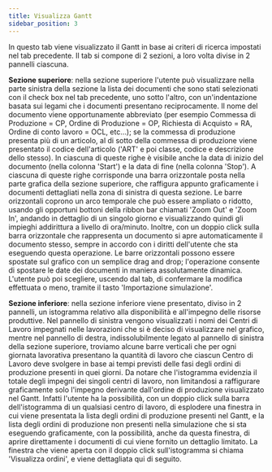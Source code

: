 ```yaml
---
title: Visualizza Gantt
sidebar_position: 3
---
```


In questo tab viene visualizzato il Gantt in base ai criteri di ricerca impostati nel tab precedente. Il tab si compone di 2 sezioni, a loro volta divise in 2 pannelli ciascuna.

**Sezione superiore**: nella sezione superiore l'utente può visualizzare nella parte sinistra della sezione la lista dei documenti che sono stati selezionati con il check box nel tab precedente, uno sotto l'altro, con un'indentazione basata sui legami che i documenti presentano reciprocamente. Il nome del documento viene opportunamente abbreviato (per esempio Commessa di Produzione = CP, Ordine di Produzione = OP, Richiesta di Acquisto = RA, Ordine di conto lavoro = OCL, etc…); se la commessa di produzione presenta più di un articolo, al di sotto della commessa di produzione viene presentato il codice dell'articolo ('ART' e poi classe, codice e descrizione dello stesso). In ciascuna di queste righe è visibile anche la data di inizio del documento (nella colonna 'Start') e la data di fine (nella colonna 'Stop'). A ciascuna di queste righe corrisponde una barra orizzontale posta nella parte grafica della sezione superiore, che raffigura appunto graficamente i documenti dettagliati nella zona di sinistra di questa sezione. Le barre orizzontali coprono un arco temporale che può essere ampliato o ridotto, usando gli opportuni bottoni della ribbon bar chiamati 'Zoom Out' e 'Zoom In', andando in dettaglio di un singolo giorno e visualizzando quindi gli impieghi addirittura a livello di ora/minuto. Inoltre, con un doppio click sulla barra orizzontale che rappresenta un documento si apre automaticamente il documento stesso, sempre in accordo con i diritti dell'utente che sta eseguendo questa operazione. Le barre orizzontali possono essere spostate sul grafico con un semplice drag and drop; l'operazione consente di spostare le date dei documenti in maniera assolutamente dinamica. L'utente può poi scegliere, uscendo dal tab, di confermare la modifica effettuata o meno, tramite il tasto 'Importazione simulazione'.

**Sezione inferiore**: nella sezione inferiore viene presentato, diviso in 2 pannelli, un istogramma relativo alla disponibilità e all'impegno delle risorse produttive. Nel pannello di sinistra vengono visualizzati i nomi dei Centri di Lavoro impegnati nelle lavorazioni che si è deciso di visualizzare nel grafico, mentre nel pannello di destra, indissolubilmente legato al pannello di sinistra della sezione superiore, troviamo alcune barre verticali che per ogni giornata lavorativa presentano la quantità di lavoro che ciascun Centro di Lavoro deve svolgere in base ai tempi previsti delle fasi degli ordini di produzione presenti in quei giorni. Da notare che l'istogramma evidenzia il totale degli impegni dei singoli centri di lavoro, non limitandosi a raffigurare graficamente solo l'impegno derivante dall'ordine di produzione visualizzato nel Gantt. Infatti l'utente ha la possibilità, con un doppio click sulla barra dell'istogramma di un qualsiasi centro di lavoro, di esplodere una finestra in cui viene presentata la lista degli ordini di produzione presenti nel Gantt, e la lista degli ordini di produzione non presenti nella simulazione che si sta eseguendo graficamente, con la possibilità, anche da questa finestra, di aprire direttamente i documenti di cui viene fornito un dettaglio limitato. La finestra che viene aperta con il doppio click sull'istogramma si chiama 'Visualizza ordini', e viene dettagliata qui di seguito.







